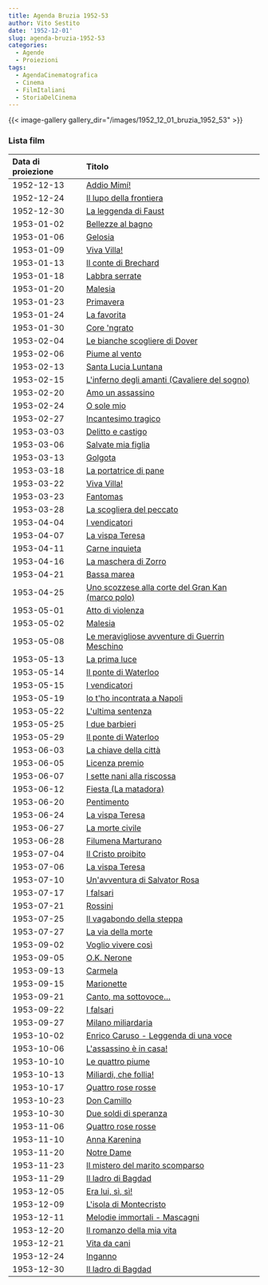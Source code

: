 ```yaml
---
title: Agenda Bruzia 1952-53
author: Vito Sestito
date: '1952-12-01'
slug: agenda-bruzia-1952-53
categories:
  - Agende
  - Proiezioni
tags:
  - AgendaCinematografica
  - Cinema
  - FilmItaliani
  - StoriaDelCinema
---
```

{{< image-gallery gallery_dir="/images/1952_12_01_bruzia_1952_53" >}}

### Lista film

|Data di proiezione |Titolo                                            |
|:------------------|:-------------------------------------------------|
|1952-12-13         |[Addio Mimí!](https://www.imdb.com/title/tt0039131/)|
|1952-12-24         |[Il lupo della frontiera](https://www.imdb.com/title/tt0043765/)|
|1952-12-30         |[La leggenda di Faust](https://www.imdb.com/title/tt0040533/)|
|1953-01-02         |[Bellezze al bagno](https://www.imdb.com/title/tt0036628/)|
|1953-01-06         |[Gelosia](https://www.imdb.com/title/tt0028505/)  |
|1953-01-09         |[Viva Villa!](https://www.imdb.com/title/tt0025948/)|
|1953-01-13         |[Il conte di Brechard](https://www.imdb.com/title/tt0030012/)|
|1953-01-18         |[Labbra serrate](https://www.imdb.com/title/tt0034956/)|
|1953-01-20         |[Malesia](https://www.imdb.com/title/tt0041622/)  |
|1953-01-23         |[Primavera](https://www.imdb.com/title/tt0039954/)|
|1953-01-24         |[La favorita](https://www.imdb.com/title/tt0044607/)|
|1953-01-30         |[Core 'ngrato](https://www.imdb.com/title/tt0043440/)|
|1953-02-04         |[Le bianche scogliere di Dover](https://www.imdb.com/title/tt0037462/)|
|1953-02-06         |[Piume al vento](https://www.imdb.com/title/tt0430467/)|
|1953-02-13         |[Santa Lucia Luntana](https://www.imdb.com/title/tt0043993/)|
|1953-02-15         |[L'inferno degli amanti (Cavaliere del sogno)](https://www.imdb.com/title/tt0038403/)|
|1953-02-20         |[Amo un assassino](https://www.imdb.com/title/tt0043279/)|
|1953-02-24         |[O sole mio](https://www.imdb.com/title/tt0037953/)|
|1953-02-27         |[Incantesimo tragico](https://www.imdb.com/title/tt0043674/)|
|1953-03-03         |[Delitto e castigo](https://www.imdb.com/title/tt0042351/)|
|1953-03-06         |[Salvate mia figlia](https://www.imdb.com/title/tt0201055/)|
|1953-03-13         |[Golgota](https://www.imdb.com/title/tt0025191/)  |
|1953-03-18         |[La portatrice di pane](https://www.imdb.com/title/tt0041762/)|
|1953-03-22         |[Viva Villa!](https://www.imdb.com/title/tt0025948/)|
|1953-03-23         |[Fantomas](https://www.imdb.com/title/tt0143246/) |
|1953-03-28         |[La scogliera del peccato](https://www.imdb.com/title/tt0042933/)|
|1953-04-04         |[I vendicatori](https://www.imdb.com/title/tt0033490/)|
|1953-04-07         |[La vispa Teresa](https://www.imdb.com/title/tt0163897/)|
|1953-04-11         |[Carne inquieta](https://www.imdb.com/title/tt0044484/)|
|1953-04-16         |[La maschera di Zorro](https://www.imdb.com/title/tt0029818/)|
|1953-04-21         |[Bassa marea](https://www.imdb.com/title/tt0042579/)|
|1953-04-25         |[Uno scozzese alla corte del Gran Kan (marco polo)](https://www.imdb.com/title/tt0029842/)|
|1953-05-01         |[Atto di violenza](https://www.imdb.com/title/tt0041088/)|
|1953-05-02         |[Malesia](https://www.imdb.com/title/tt0041622/)  |
|1953-05-08         |[Le meravigliose avventure di Guerrin Meschino](https://www.imdb.com/title/tt0043799/)|
|1953-05-13         |[La prima luce](https://www.imdb.com/title/tt0142782/)|
|1953-05-14         |[Il ponte di Waterloo](https://www.imdb.com/title/tt0033238/)|
|1953-05-15         |[I vendicatori](https://www.imdb.com/title/tt0033490/)|
|1953-05-19         |[Io t'ho incontrata a Napoli](https://www.imdb.com/title/tt0038645/)|
|1953-05-22         |[L'ultima sentenza](https://www.imdb.com/title/tt0044161/)|
|1953-05-25         |[I due barbieri](https://www.imdb.com/title/tt0463064/)|
|1953-05-29         |[Il ponte di Waterloo](https://www.imdb.com/title/tt0033238/)|
|1953-06-03         |[La chiave della città](https://www.imdb.com/title/tt0042634/)|
|1953-06-05         |[Licenza premio](https://www.imdb.com/title/tt0043741/)|
|1953-06-07         |[I sette nani alla riscossa](https://www.imdb.com/title/tt0044023/)|
|1953-06-12         |[Fiesta (La matadora)](https://www.imdb.com/title/tt0039377/)|
|1953-06-20         |[Pentimento](https://www.imdb.com/title/tt0045022/)|
|1953-06-24         |[La vispa Teresa](https://www.imdb.com/title/tt0163897/)|
|1953-06-27         |[La morte civile](https://www.imdb.com/title/tt0035084/)|
|1953-06-28         |[Filumena Marturano](https://www.imdb.com/title/tt0043533/)|
|1953-07-04         |[Il Cristo proibito](https://www.imdb.com/title/tt0042354/)|
|1953-07-06         |[La vispa Teresa](https://www.imdb.com/title/tt0163897/)|
|1953-07-10         |[Un'avventura di Salvator Rosa](https://www.imdb.com/title/tt0032229/)|
|1953-07-17         |[I falsari](https://www.imdb.com/title/tt0042446/)|
|1953-07-21         |[Rossini](https://www.imdb.com/title/tt0034131/)  |
|1953-07-25         |[Il vagabondo della steppa](https://www.imdb.com/title/tt0152086/)|
|1953-07-27         |[La via della morte](https://www.imdb.com/title/tt0042960/)|
|1953-09-02         |[Voglio vivere così](https://www.imdb.com/title/tt0034366/)|
|1953-09-05         |[O.K. Nerone](https://www.imdb.com/title/tt0043870/)|
|1953-09-13         |[Carmela](https://www.imdb.com/title/tt0034580/)  |
|1953-09-15         |[Marionette](https://www.imdb.com/title/tt0030420/)|
|1953-09-21         |[Canto, ma sottovoce…](https://www.imdb.com/title/tt0037574/)|
|1953-09-22         |[I falsari](https://www.imdb.com/title/tt0042446/)|
|1953-09-27         |[Milano miliardaria](https://www.imdb.com/title/tt0043805/)|
|1953-10-02         |[Enrico Caruso - Leggenda di una voce](https://www.imdb.com/title/tt0043505/)|
|1953-10-06         |[L'assassino è in casa!](https://www.imdb.com/title/tt0033062/)|
|1953-10-10         |[Le quattro piume](https://www.imdb.com/title/tt0031334/)|
|1953-10-13         |[Miliardi, che follia!](https://www.imdb.com/title/tt0035066/)|
|1953-10-17         |[Quattro rose rosse](https://www.imdb.com/title/tt0043945/)|
|1953-10-23         |[Don Camillo](https://www.imdb.com/title/tt0043918/)|
|1953-10-30         |[Due soldi di speranza](https://www.imdb.com/title/tt0044572/)|
|1953-11-06         |[Quattro rose rosse](https://www.imdb.com/title/tt0043945/)|
|1953-11-10         |[Anna Karenina](https://www.imdb.com/title/tt0026071/)|
|1953-11-20         |[Notre Dame](https://www.imdb.com/title/tt0031455/)|
|1953-11-23         |[Il mistero del marito scomparso](https://www.imdb.com/title/tt0043142/)|
|1953-11-29         |[Il ladro di Bagdad](https://www.imdb.com/title/tt0033152/)|
|1953-12-05         |[Era lui, sì, sì!](https://www.imdb.com/title/tt0043506/)|
|1953-12-09         |[L'isola di Montecristo](https://www.imdb.com/title/tt0040480/)|
|1953-12-11         |[Melodie immortali - Mascagni](https://www.imdb.com/title/tt0046063/)|
|1953-12-20         |[Il romanzo della mia vita](https://www.imdb.com/title/tt0045101/)|
|1953-12-21         |[Vita da cani](https://www.imdb.com/title/tt0043108/)|
|1953-12-24         |[Inganno](https://www.imdb.com/title/tt0038462/)  |
|1953-12-30         |[Il ladro di Bagdad](https://www.imdb.com/title/tt0033152/)|
